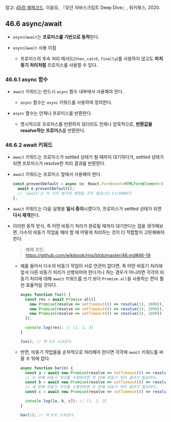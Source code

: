 참고:
[45장 예제코드](https://github.com/wikibook/mjs/blob/master/45.md).
이웅모, 『모던 자바스크립트 Deep Dive』, 위키북스, 2020.

## 46.6 async/await

- `async`/`await`는 **프로미스를 기반으로 동작**한다.

- `async`/`await` 사용 이점

  - 프로미스의 후속 처리 메서드(`then`, `catch`, `finally`)를 사용하지 않고도 **마치 동기 처리처럼** 프로미스를 사용할 수 있다.

### 46.6.1 async 함수

- `await` 키워드는 반드시 `async` 함수 내부에서 사용해야 한다.

  - `async` 함수는 `async` 키워드를 사용하여 정의한다.

- `async` 함수는 언제나 프로미스를 반환한다.

  - 명시적으로 프로미스를 반환하지 않더라도 언제나 암묵적으로, **반환값을 resolve하는 프로미스**를 반환한다.

### 46.6.2 await 키워드

- `await` 키워드는 프로미스가 settled 상태가 될 때까지 대기하다가, settled 상태가 되면 프로미스가 resolve한 처리 결과를 반환한다.

- `await` 키워드는 프로미스 앞에서 사용해야 한다.

  ```js
  const preventDefault = async (e: React.FormEvent<HTMLFormElement>) => {
    await e.preventDefault();
    // 'await'는 이 식의 형식에 영향을 주지 않습니다.ts(80007)
  };
  ```

- `await` 키워드는 다음 실행을 **일시 중지**시켰다가, 프로미스가 settled 상태가 되면 **다시 재개**한다.

- 이러한 동작 방식, 즉 어떤 비동기 처리가 완료될 때까지 대기한다는 점을 생각해보면, 다수의 비동기 작업을 해야 할 때 어떻게 처리하는 것이 더 적합할지 고민해봐야 한다.

  > 예제 코드: https://github.com/wikibook/mjs/blob/master/46.md#46-19

  - 예를 들어서 다수의 비동기 작업이 서로 연관이 없다면, 즉 어떤 비동기 처리에 앞서 다른 비동기 처리가 선행되어야 한다거나 하는 경우가 아니라면 각각의 비동기 처리에 대해 `await` 키워드를 쓰기 보다 `Promise.all`을 사용하는 편이 훨씬 효율적일 것이다.

    ```js
    async function foo() {
      const res = await Promise.all([
        new Promise(resolve => setTimeout(() => resolve(1), 3000)),
        new Promise(resolve => setTimeout(() => resolve(2), 2000)),
        new Promise(resolve => setTimeout(() => resolve(3), 1000))
      ]);

      console.log(res); // [1, 2, 3]
    }

    foo(); // 약 3초 소요된다.
    ```

  - 반면, 비동기 작업들을 순차적으로 처리해야 한다면 각각에 `await` 키워드를 써줄 수 밖에 없다.

    ```js
    async function bar(n) {
      const a = await new Promise(resolve => setTimeout(() => resolve(n), 3000));
      // 두 번째 비동기 처리를 수행하려면 첫 번째 비동기 처리 결과가 필요하다.
      const b = await new Promise(resolve => setTimeout(() => resolve(a + 1), 2000));
      // 세 번째 비동기 처리를 수행하려면 두 번째 비동기 처리 결과가 필요하다.
      const c = await new Promise(resolve => setTimeout(() => resolve(b + 1), 1000));

      console.log([a, b, c]); // [1, 2, 3]
    }

    bar(1); // 약 6초 소요된다.
    ```